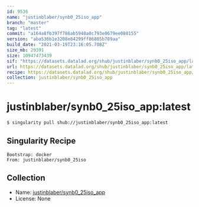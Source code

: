 ```yaml
---
id: 9536
name: "justinblaber/synb0_25iso_app"
branch: "master"
tag: "latest"
commit: "a164a8fb397f786ab5940a0c793e0679ee080155"
version: "aba536b1e3208e84299ff86885b789aa"
build_date: "2021-03-19T23:16:05.708Z"
size_mb: 29391
size: 10947473439
sif: "https://datasets.datalad.org/shub/justinblaber/synb0_25iso_app/latest/2021-03-19-a164a8fb-aba536b1/aba536b1e3208e84299ff86885b789aa.simg"
url: https://datasets.datalad.org/shub/justinblaber/synb0_25iso_app/latest/2021-03-19-a164a8fb-aba536b1/
recipe: https://datasets.datalad.org/shub/justinblaber/synb0_25iso_app/latest/2021-03-19-a164a8fb-aba536b1/Singularity
collection: justinblaber/synb0_25iso_app
---
```


# justinblaber/synb0_25iso_app:latest

```bash
$ singularity pull shub://justinblaber/synb0_25iso_app:latest
```

## Singularity Recipe

```singularity
Bootstrap: docker
From: justinblaber/synb0_25iso
```

## Collection

 - Name: [justinblaber/synb0_25iso_app](https://github.com/justinblaber/synb0_25iso_app)
 - License: None

